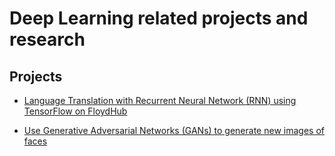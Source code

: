 # Deep Learning related projects and research

## Projects
- [Language Translation with Recurrent Neural Network (RNN) using TensorFlow on FloydHub](https://github.com/syednasar/deeplearning/tree/master/language-translation)

- [Use Generative Adversarial Networks (GANs) to generate new images of faces](https://github.com/syednasar/deeplearning/tree/master/face_generation)

